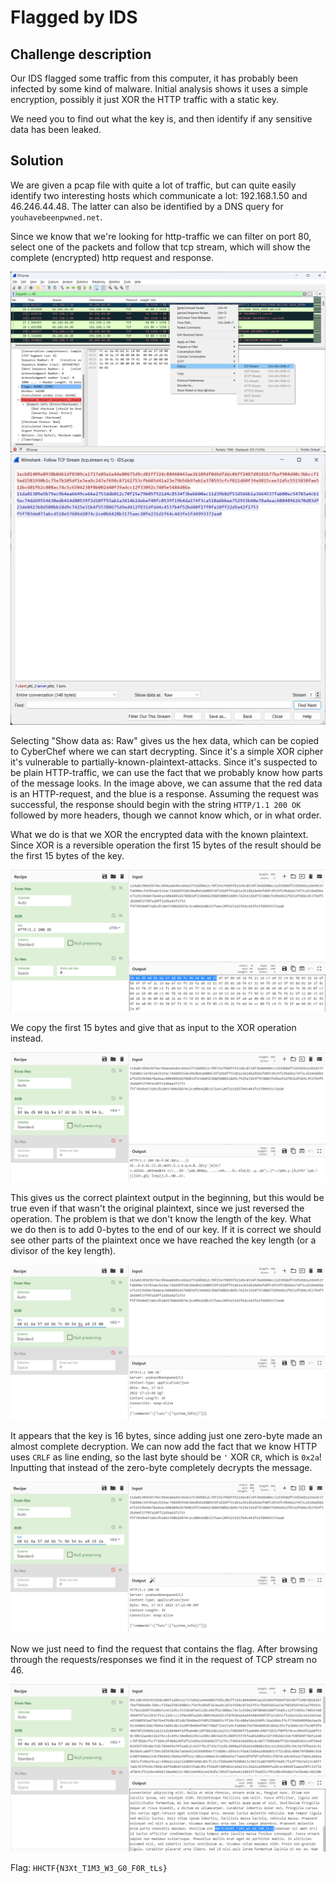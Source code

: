 # Flagged by IDS

## Challenge description

Our IDS flagged some traffic from this computer, it has probably been infected by some kind of malware. Initial analysis shows it uses a simple encryption, possibly it just XOR the HTTP traffic with a static key.

We need you to find out what the key is, and then identify if any sensitive data has been leaked.

## Solution

We are given a pcap file with quite a lot of traffic, but can quite easily identify two interesting hosts which communicate a lot: 192.168.1.50 and 46.246.44.48. The latter can also be identified by a DNS query for `youhavebeenpwned.net`.

Since we know that we're looking for http-traffic we can filter on port 80, select one of the packets and follow that tcp stream, which will show the complete (encrypted) http request and response.

![Follow TCP stream](img/ids_1.png)
![TCP stream](img/ids_2.png)

Selecting "Show data as: Raw" gives us the hex data, which can be copied to CyberChef where we can start decrypting. Since it's a simple XOR cipher it's vulnerable to partially-known-plaintext-attacks. Since it's suspected to be plain HTTP-traffic, we can use the fact that we probably know how parts of the message looks. In the image above, we can assume that the red data is an HTTP-request, and the blue is a response. Assuming the request was successful, the response should begin with the string `HTTP/1.1 200 OK` followed by more headers, though we cannot know which, or in what order.

What we do is that we XOR the encrypted data with the known plaintext. Since XOR is a reversible operation the first 15 bytes of the result should be the first 15 bytes of the key.

![XOR with plaintext](img/ids_3.png)

We copy the first 15 bytes and give that as input to the XOR operation instead.

![XOR with possible key](img/ids_4.png)

This gives us the correct plaintext output in the beginning, but this would be true even if that wasn't the original plaintext, since we just reversed the operation. The problem is that we don't know the length of the key. What we do then is to add 0-bytes to the end of our key. If it is correct we should see other parts of the plaintext once we have reached the key length (or a divisor of the key length).

![Fill out the key](img/ids_5.png)

It appears that the key is 16 bytes, since adding just one zero-byte made an almost complete decryption. We can now add the fact that we know HTTP uses `CRLF` as line ending, so the last byte should be `'` XOR `CR`, which is `0x2a`! Inputting that instead of the zero-byte completely decrypts the message.

![Decrypted!](img/ids_6.png)

Now we just need to find the request that contains the flag. After browsing through the requests/responses we find it in the request of TCP stream no 46.

![Flag](img/ids_7.png)

Flag: `HHCTF{N3Xt_T1M3_W3_G0_F0R_tLs}`
